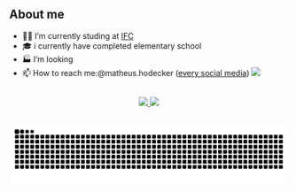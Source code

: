 <h2 align="left">About me</h2>
<div>

- 👨‍🏫 I’m currently studing at <a href="http://araquari.ifc.edu.br">IFC</a>
- 🎓 i currently have completed elementary school 
- 🏭 I’m looking
- 📫 How to reach me:@matheus.hodecker (<a href="habout.me/hodecker" style="">every social media</a>)
<a href="https:instagram.com/hodecker.matheus/" target="_blank"><img src="https://img.shields.io/badge/-Instagram-%23E4405F?style=for-the-badge&logo=instagram&logoColor=white" target="_blank"></a>
</div>

##

<div align="center">
  <a href="https://github.com/matheushodecker">
  <img height="180em" src="https://github-readme-stats.vercel.app/api?username=matheushodecker&show_icons=true&theme=dark&include_all_commits=true&count_private=true"/>
  <img height="180em" src="https://github-readme-stats.vercel.app/api/top-langs/?username=matheushodecker&layout=compact&langs_count=7&theme=dark"/>
</div>

##

![Snake animation](https://github.com/ldmfabio/ldmfabio/blob/output/github-contribution-grid-snake.svg)
